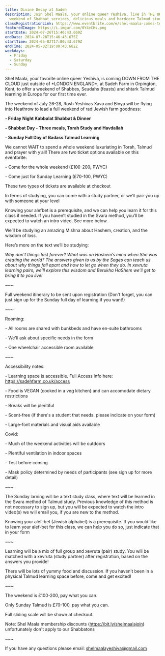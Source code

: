```yaml
---
title: Divine Decay at Sadeh
description: Join Shel Maala, your online queer Yeshiva, live in THE UK, for a
  weekend of Shabbat services, delicious meals and hardcore Talmud study
classRegistrationLink: https://www.eventbrite.com/e/shel-maala-comes-to-sadeh-shabbat-seudah-study-tickets-874750100097?aff=oddtdtcreator
featuredImage: https://i.imgur.com/0Y4eCHs.png
startDate: 2024-07-26T15:46:43.669Z
endDate: 2024-07-28T15:46:43.675Z
startTime: 2024-05-02T17:00:43.679Z
endTime: 2024-05-02T19:00:43.682Z
weekdays:
  - Friday
  - Saturday
  - Sunday
---
```



Shel Maala, your favorite online queer Yeshiva, is coming DOWN FROM THE CLOUD just outside of \*LONDON ENGLAND\*, at Sadeh Farm in Orpington, Kent, to offer a weekend of Shabbes, Seudahs (feasts) and shtark Talmud learning in Europe for our first time ever.

The weekend of July 26-28, Rosh Yeshivas Xava and Binya will be flying into Heathrow to lead a full weekend of rad Jewish farm goodness:

**\- Friday Night Kabbalat Shabbat & Dinner**

**\- Shabbat Day - Three meals, Torah Study and Havdallah**

**\- Sunday Full Day of Badass Talmud Learning**

We cannot WAIT to spend a whole weekend luxuriating in Torah, Talmud and prayer with y’all! There are two ticket options available on this eventbrite:

\- Come for the whole weekend (£100-200, PWYC)

\- Come just for Sunday Learning (£70-100, PWYC)

These two types of tickets are available at checkout

In terms of studying, you can come with a study partner, or we’ll pair you up with someone at your level

Knowing your alefbet is a prerequisite, and we can help you learn it for this class if needed. If you haven’t studied in the Svara method, you’ll be expected to watch an intro video. See more below.

We’ll be studying an amazing Mishna about Hashem, creation, and the wisdom of loss.

Here’s more on the text we’ll be studying:

*Why don’t things last forever? What was on Hashem’s mind when She was creating the world? The answers given to us by the Sages can teach us about why things fall apart and how to let go when they do. In xevruta learning pairs, we’ll explore this wisdom and Berukha HaShem we’ll get to bring it to you live!*

\~\~~

Full weekend itinerary to be sent upon registration (Don't forget, you can just sign up for the Sunday full day of learning if you want!)

\~\~~

Rooming:

\- All rooms are shared with bunkbeds and have en-suite bathrooms

\- We'll ask about specific needs in the form

\- One wheelchair accessible room available

\~\~~

Accessibility notes:

\- Learning space is accessible. Full Access info here: https://sadehfarm.co.uk/access

\- Food is VEGAN (cooked in a veg kitchen) and can accomodate dietary restrictions

\- Breaks will be plentiful

\- Scent-free (if there's a student that needs. please indicate on your form)

\- Large-font materials and visual aids available

Covid:

\- Much of the weekend activities will be outdoors

\- Plentiful ventilation in indoor spaces

\- Test before coming

\- Mask policy determined by needs of participants (see sign up for more detail)

\~\~~

The Sunday larning will be a text study class, where text will be learned in the Svara method of Talmud study. Previous knowledge of this method is not necessary to sign up, but you will be expected to watch the intro video(s) we will email you, if you are new to the method.

Knowing your alef-bet (Jewish alphabet) is a prerequisite. If you would like to learn your alef-bet for this class, we can help you do so, just indicate that in your form

\~\~~

Learning will be a mix of full group and xevruta (pair) study. You will be matched with a xevruta (study partner) after registration, based on the answers you provide!

There will be lots of yummy food and discussion. If you haven’t been in a physical Talmud learning space before, come and get excited!

\~\~~

The weekend is £100-200, pay what you can.

Only Sunday Talmud is £70-100, pay what you can.

Full sliding scale will be shown at checkout.

Note: Shel Maala membership discounts (https://bit.ly/shelmaalajoin) unfortunately don't apply to our Shabbatons

\~\~~

If you have any questions please email: shelmaalayeshiva@gmail.com

